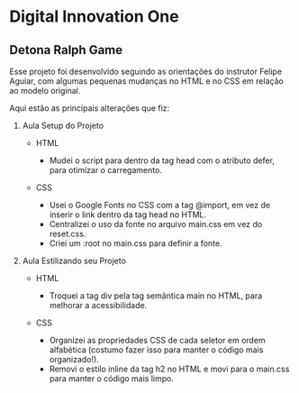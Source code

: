 # Digital Innovation One

## Detona Ralph Game

Esse projeto foi desenvolvido seguindo as orientações do instrutor Felipe Aguiar, com algumas pequenas mudanças no HTML e no CSS em relação ao modelo original.

Aqui estão as principais alterações que fiz:

1. Aula Setup do Projeto

   * HTML
      * Mudei o script para dentro da tag head com o atributo defer, para otimizar o carregamento.

   * CSS
      * Usei o Google Fonts no CSS com a tag @import, em vez de inserir o link dentro da tag head no HTML.
      * Centralizei o uso da fonte no arquivo main.css em vez do reset.css.
      * Criei um :root no main.css para definir a fonte.

2. Aula Estilizando seu Projeto

   * HTML
      * Troquei a tag div pela tag semântica main no HTML, para melhorar a acessibilidade.

   * CSS
      * Organizei as propriedades CSS de cada seletor em ordem alfabética (costumo fazer isso para manter o código mais organizado!).
      * Removi o estilo inline da tag h2 no HTML e movi para o main.css para manter o código mais limpo.
